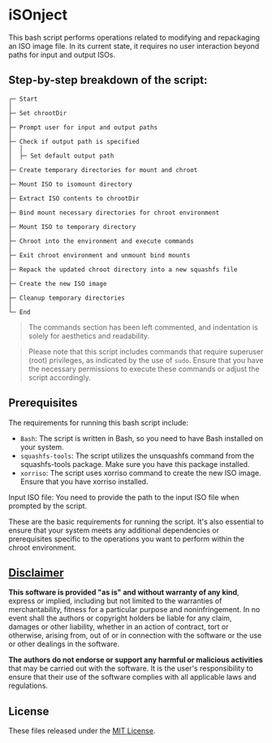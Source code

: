 # iSOnject
This bash script performs operations related to modifying and repackaging an ISO image file. In its current state, it requires no user interaction beyond paths for input and output ISOs.

## Step-by-step breakdown of the script:

```
┌─ Start
│
├─ Set chrootDir
│
├─ Prompt user for input and output paths
│
├─ Check if output path is specified
│  │
│  ├─ Set default output path
│
├─ Create temporary directories for mount and chroot
│
├─ Mount ISO to isomount directory
│
├─ Extract ISO contents to chrootDir
│
├─ Bind mount necessary directories for chroot environment
│
├─ Mount ISO to temporary directory
│
├─ Chroot into the environment and execute commands
│
├─ Exit chroot environment and unmount bind mounts
│
├─ Repack the updated chroot directory into a new squashfs file
│
├─ Create the new ISO image
│
├─ Cleanup temporary directories
│
└─ End
```
> The commands section has been left commented, and indentation is solely for aesthetics and readability.

> Please note that this script includes commands that require superuser (root) privileges, as indicated by the use of `sudo`. Ensure that you have the necessary permissions to execute these commands or adjust the script accordingly.

## Prerequisites
The requirements for running this bash script include:
- `Bash`: The script is written in Bash, so you need to have Bash installed on your system.
- `squashfs-tools`: The script utilizes the unsquashfs command from the squashfs-tools package. Make sure you have this package installed.
- `xorriso`: The script uses xorriso command to create the new ISO image. Ensure that you have xorriso installed.

Input ISO file: You need to provide the path to the input ISO file when prompted by the script.

These are the basic requirements for running the script. It's also essential to ensure that your system meets any additional dependencies or prerequisites specific to the operations you want to perform within the chroot environment.

## [Disclaimer](DISCLAIMER)
**This software is provided "as is" and without warranty of any kind**, express or implied, including but not limited to the warranties of merchantability, fitness for a particular purpose and noninfringement. In no event shall the authors or copyright holders be liable for any claim, damages or other liability, whether in an action of contract, tort or otherwise, arising from, out of or in connection with the software or the use or other dealings in the software.

**The authors do not endorse or support any harmful or malicious activities** that may be carried out with the software. It is the user's responsibility to ensure that their use of the software complies with all applicable laws and regulations.

## License

These files released under the [MIT License](LICENSE).
